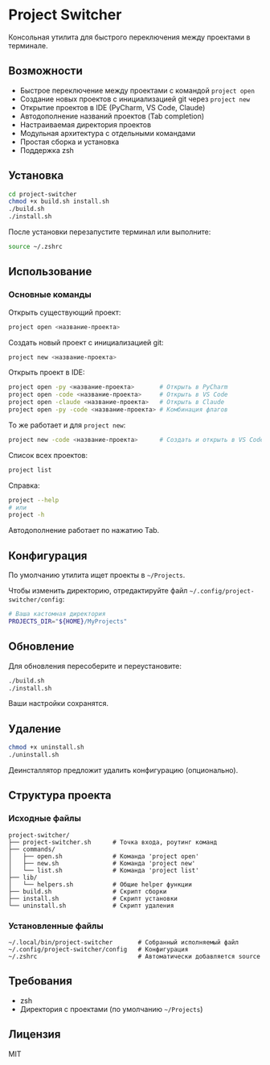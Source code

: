 # Project Switcher

Консольная утилита для быстрого переключения между проектами в терминале.

## Возможности

- Быстрое переключение между проектами с командой `project open`
- Создание новых проектов с инициализацией git через `project new`
- Открытие проектов в IDE (PyCharm, VS Code, Claude)
- Автодополнение названий проектов (Tab completion)
- Настраиваемая директория проектов
- Модульная архитектура с отдельными командами
- Простая сборка и установка
- Поддержка zsh

## Установка

```bash
cd project-switcher
chmod +x build.sh install.sh
./build.sh
./install.sh
```

После установки перезапустите терминал или выполните:

```bash
source ~/.zshrc
```

## Использование

### Основные команды

Открыть существующий проект:

```bash
project open <название-проекта>
```

Создать новый проект с инициализацией git:

```bash
project new <название-проекта>
```

Открыть проект в IDE:

```bash
project open -py <название-проекта>       # Открыть в PyCharm
project open -code <название-проекта>     # Открыть в VS Code
project open -claude <название-проекта>   # Открыть в Claude
project open -py -code <название-проекта> # Комбинация флагов
```

То же работает и для `project new`:

```bash
project new -code <название-проекта>      # Создать и открыть в VS Code
```

Список всех проектов:

```bash
project list
```

Справка:

```bash
project --help
# или
project -h
```

Автодополнение работает по нажатию Tab.

## Конфигурация

По умолчанию утилита ищет проекты в `~/Projects`.

Чтобы изменить директорию, отредактируйте файл `~/.config/project-switcher/config`:

```bash
# Ваша кастомная директория
PROJECTS_DIR="${HOME}/MyProjects"
```

## Обновление

Для обновления пересоберите и переустановите:

```bash
./build.sh
./install.sh
```

Ваши настройки сохранятся.

## Удаление

```bash
chmod +x uninstall.sh
./uninstall.sh
```

Деинсталлятор предложит удалить конфигурацию (опционально).

## Структура проекта

### Исходные файлы

```
project-switcher/
├── project-switcher.sh      # Точка входа, роутинг команд
├── commands/
│   ├── open.sh              # Команда 'project open'
│   ├── new.sh               # Команда 'project new'
│   └── list.sh              # Команда 'project list'
├── lib/
│   └── helpers.sh           # Общие helper функции
├── build.sh                 # Скрипт сборки
├── install.sh               # Скрипт установки
└── uninstall.sh             # Скрипт удаления
```

### Установленные файлы

```
~/.local/bin/project-switcher       # Собранный исполняемый файл
~/.config/project-switcher/config   # Конфигурация
~/.zshrc                            # Автоматически добавляется source
```

## Требования

- zsh
- Директория с проектами (по умолчанию `~/Projects`)

## Лицензия

MIT
